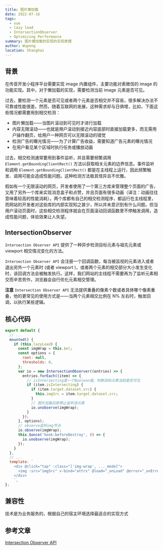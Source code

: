 ```yaml
---
title: 图片懒加载
date: 2022-07-16
tags:
  - vue
  - lazy load
  - IntersectionObserver
  - Optimizing Performance
summary: 图片懒加载的实现的实现原理
author: Wupeng
location: Shanghai
---
```


## 背景

在传音开发小程序平台需要实现 image 内置组件，主要功能对表微信的 image 的功能实现。其中，对于懒加载的实现，需要检测当前 image 元素是否可见。

过去，要检测一个元素是否可见或者两个元素是否相交并不容易，很多解决办法不可靠或性能很差。然而，随着互联网的发展，这种需求却与日俱增，比如，下面这些情况都需要用到相交检测：

- 图片懒加载——当图片滚动到可见时才进行加载
- 内容无限滚动——也就是用户滚动到接近内容底部时直接加载更多，而无需用户操作翻页，给用户一种网页可以无限滚动的错觉
- 检测广告的曝光情况——为了计算广告收益，需要知道广告元素的曝光情况
- 在用户看见某个区域时执行任务或播放动画

过去，相交检测通常要用到事件监听，并且需要频繁调用 `Element.getBoundingClientRect()` 方法以获取相关元素的边界信息。事件监听和调用 `Element.getBoundingClientRect()` 都是在主线程上运行，因此频繁触发、调用可能会造成性能问题。这种检测方法极其怪异且不优雅。

假如有一个无限滚动的网页，开发者使用了一个第三方库来管理整个页面的广告，又用了另外一个库来实现消息盒子和点赞，并且页面有很多动画（译注：动画往往意味着较高的性能消耗）。两个库都有自己的相交检测程序，都运行在主线程里，而网站的开发者对这些库的内部实现知之甚少，所以并未意识到有什么问题。但当用户滚动页面时，这些相交检测程序就会在页面滚动回调函数里不停触发调用，造成性能问题，体验效果让人失望。

## IntersectionObserver

`Intersection Observer API` 提供了一种异步检测目标元素与祖先元素或 viewport 相交情况变化的方法。

`Intersection Observer API` 会注册一个回调函数，每当被监视的元素进入或者退出另外一个元素时 (或者 viewport )，或者两个元素的相交部分大小发生变化时，该回调方法会被触发执行。这样，我们网站的主线程不需要再为了监听元素相交而辛苦劳作，浏览器会自行优化元素相交管理。

**注意** `Intersection Observer API` 无法提供重叠的像素个数或者具体哪个像素重叠，他的更常见的使用方式是——当两个元素相交比例在 N% 左右时，触发回调，以执行某些逻辑。

## 核心代码

```js
export default {
  // ...
  mounted() {
    if (this.lazyLoad) {
      const imgWrap = this.$el;
      const options = {
        root: null,
        thresholds: 0,
      };
      var io = new IntersectionObserver((entries) => {
        entries.forEach((item) => {
          // isIntersecting是一个Boolean值，判断目标元素当前是否可见
          if (item.isIntersecting) {
            if (item.target.dataset.src) {
              this.imgSrc = item.target.dataset.src;
            }
            // 图片加载后即停止监听该元素
            io.unobserve(imgWrap);
          }
        });
      }, options);
      // observe监听img节点
      io.observe(imgWrap);
      this.$once('hook:beforeDestroy', () => {
        io.unobserve(imgWrap);
      });
    }
  },
  // ...
  template: `
    <div @click="tap" :class="['img-wrap', ..._mode]">
      <img :src="imgSrc" v-bind="attrs" @load="_onLoad" @error="_onError"/>
    </div>
    `,
};
```

## 兼容性

技术是为业务服务的，根据自己的宿主环境选择最适合的实现方式

## 参考文章

[Intersection Observer API](https://developer.mozilla.org/zh-CN/docs/Web/API/Intersection_Observer_API)
